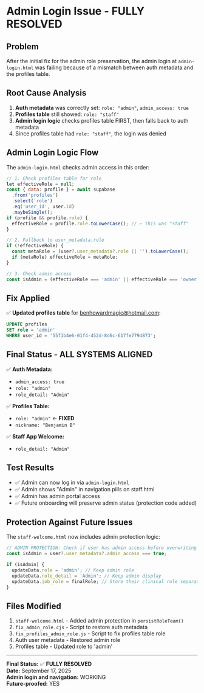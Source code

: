 # Admin Login Issue - FULLY RESOLVED

## Problem
After the initial fix for the admin role preservation, the admin login at `admin-login.html` was failing because of a mismatch between auth metadata and the profiles table.

## Root Cause Analysis
1. **Auth metadata** was correctly set: `role: "admin"`, `admin_access: true`
2. **Profiles table** still showed: `role: "staff"` 
3. **Admin login logic** checks profiles table FIRST, then falls back to auth metadata
4. Since profiles table had `role: "staff"`, the login was denied

## Admin Login Logic Flow
The `admin-login.html` checks admin access in this order:
```javascript
// 1. Check profiles table for role
let effectiveRole = null;
const { data: profile } = await supabase
  .from('profiles')
  .select('role')
  .eq('user_id', user.id)
  .maybeSingle();
if (profile && profile.role) {
  effectiveRole = profile.role.toLowerCase(); // ← This was "staff"
}

// 2. Fallback to user_metadata.role
if (!effectiveRole) {
  const metaRole = (user?.user_metadata?.role || '').toLowerCase();
  if (metaRole) effectiveRole = metaRole;
}

// 3. Check admin access
const isAdmin = (effectiveRole === 'admin' || effectiveRole === 'owner' || hasAdminInvite);
```

## Fix Applied
✅ **Updated profiles table** for benhowardmagic@hotmail.com:
```sql
UPDATE profiles 
SET role = 'admin' 
WHERE user_id = '55f1b4e6-01f4-452d-8d6c-617fe7794873';
```

## Final Status - ALL SYSTEMS ALIGNED
✅ **Auth Metadata:**
- `admin_access: true`
- `role: "admin"`  
- `role_detail: "Admin"`

✅ **Profiles Table:**
- `role: "admin"` ← **FIXED**
- `nickname: "Benjamin B"`

✅ **Staff App Welcome:**
- `role_detail: "Admin"`

## Test Results
- ✅ Admin can now log in via `admin-login.html`
- ✅ Admin shows "Admin" in navigation pills on staff.html
- ✅ Admin has admin portal access
- ✅ Future onboarding will preserve admin status (protection code added)

## Protection Against Future Issues
The `staff-welcome.html` now includes admin protection logic:
```javascript
// ADMIN PROTECTION: Check if user has admin access before overwriting role
const isAdmin = user?.user_metadata?.admin_access === true;

if (isAdmin) {
  updateData.role = 'admin'; // Keep admin role
  updateData.role_detail = 'Admin'; // Keep admin display
  updateData.job_role = finalRole; // Store their clinical role separately
}
```

## Files Modified
1. `staff-welcome.html` - Added admin protection in `persistRoleTeam()`
2. `fix_admin_role.cjs` - Script to restore auth metadata
3. `fix_profiles_admin_role.js` - Script to fix profiles table role
4. Auth user metadata - Restored admin role
5. Profiles table - Updated role to 'admin'

---
**Final Status:** ✅ **FULLY RESOLVED**  
**Date:** September 17, 2025  
**Admin login and navigation:** WORKING  
**Future-proofed:** YES